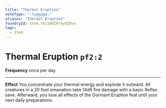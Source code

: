 ```yaml
---
title: "Thermal Eruption"
noteType: ":luggage:"
aliases: "Thermal Eruption"
foundryId: Item.tkz1HOIRr6y9ZDvo
tags:
  - Item
---
```


# Thermal Eruption `pf2:2`

**Frequency** once per day

* * *

**Effect** You concentrate your thermal energy and explode it outward. All creatures in a 20 foot emanation take 14d6 fire damage with a basic Reflex save. Afterward, you lose all effects of the Dormant Eruption feat until your next daily preparations.
